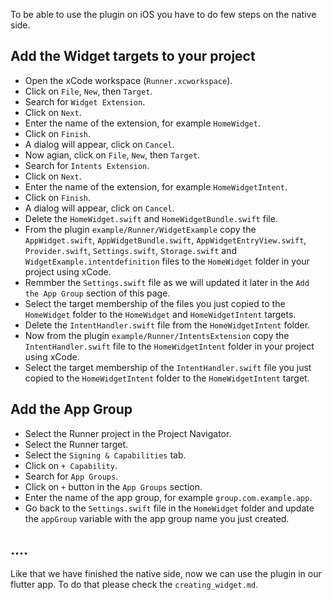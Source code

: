 To be able to use the plugin on iOS you have to do few steps on the native side.

## Add the Widget targets to your project
- Open the xCode workspace (`Runner.xcworkspace`).
- Click on `File`, `New`, then `Target`.
- Search for `Widget Extension`.
- Click on `Next`.
- Enter the name of the extension, for example `HomeWidget`.
- Click on `Finish`.
- A dialog will appear, click on `Cancel`.
- Now agian, click on `File`, `New`, then `Target`.
- Search for `Intents Extension`.
- Click on `Next`.
- Enter the name of the extension, for example `HomeWidgetIntent`.
- Click on `Finish`.
- A dialog will appear, click on `Cancel`.
- Delete the `HomeWidget.swift` and `HomeWidgetBundle.swift` file.
- From the plugin `example/Runner/WidgetExample` copy the `AppWidget.swift`, `AppWidgetBundle.swift`, `AppWidgetEntryView.swift`, `Provider.swift`, `Settings.swift`, `Storage.swift` and `WidgetExample.intentdefinition` files to the `HomeWidget` folder in your project using xCode.
- Remmber the `Settings.swift` file as we will updated it later in the `Add the App Group` section of this page.
- Select the target membership of the files you just copied to the `HomeWidget` folder to the `HomeWidget` and `HomeWidgetIntent` targets.
- Delete the `IntentHandler.swift` file from the `HomeWidgetIntent` folder.
- Now from the plugin `example/Runner/IntentsExtension` copy the `IntentHandler.swift` file to the `HomeWidgetIntent` folder in your project using xCode.
- Select the target membership of the `IntentHandler.swift` file you just copied to the `HomeWidgetIntent` folder to the `HomeWidgetIntent` target.

## Add the App Group

- Select the Runner project in the Project Navigator.
- Select the Runner target.
- Select the `Signing & Capabilities` tab.
- Click on `+ Capability`.
- Search for `App Groups`.
- Click on `+` button in the `App Groups` section.
- Enter the name of the app group, for example `group.com.example.app`.
- Go back to the `Settings.swift` file in the `HomeWidget` folder and update the `appGroup` variable with the app group name you just created.

## ....

Like that we have finished the native side, now we can use the plugin in our flutter app. To do that please check the `creating_widget.md`.